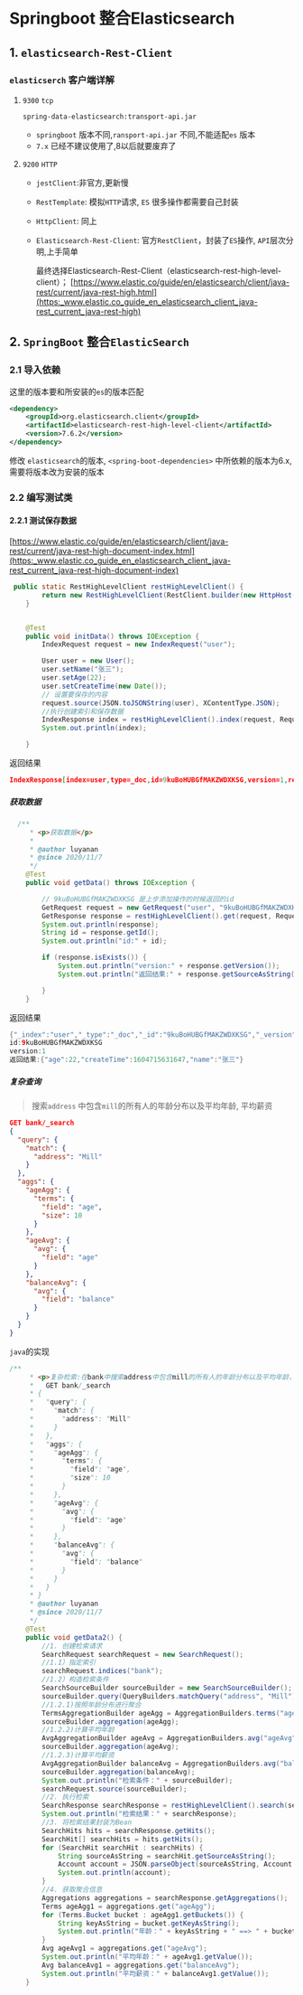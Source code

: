 #  Springboot 整合Elasticsearch



##   1. `elasticsearch-Rest-Client`

### `elasticserch` 客户端详解

1. `9300`  `tcp`

    `spring-data-elasticsearch:transport-api.jar`

   - `springboot` 版本不同,`ransport-api.jar` 不同,不能适配`es` 版本
   - `7.x` 已经不建议使用了,8以后就要废弃了

2. `9200` `HTTP`

   - `jestClient`:非官方,更新慢

   - `RestTemplate`: 模拟`HTTP`请求, `ES` 很多操作都需要自己封装

   - `HttpClient`: 同上

   - `Elasticsearch-Rest-Client`: 官方`RestClient`，封装了`ES`操作, `API`层次分明,上手简单

     最终选择Elasticsearch-Rest-Client（elasticsearch-rest-high-level-client）；
     [https://www.elastic.co/guide/en/elasticsearch/client/java-rest/current/java-rest-high.html](https:_www.elastic.co_guide_en_elasticsearch_client_java-rest_current_java-rest-high)



## 2. `SpringBoot` 整合`ElasticSearch`

###  2.1 导入依赖

这里的版本要和所安装的`es`的版本匹配

```xml
<dependency>
    <groupId>org.elasticsearch.client</groupId>
    <artifactId>elasticsearch-rest-high-level-client</artifactId>
    <version>7.6.2</version>
</dependency>
```

修改 `elasticsearch`的版本, `<spring-boot-dependencies>` 中所依赖的版本为6.x,需要将版本改为安装的版本



### 2.2 编写测试类

#### 2.2.1 测试保存数据

[https://www.elastic.co/guide/en/elasticsearch/client/java-rest/current/java-rest-high-document-index.html](https:_www.elastic.co_guide_en_elasticsearch_client_java-rest_current_java-rest-high-document-index)

```java
 public static RestHighLevelClient restHighLevelClient() {
        return new RestHighLevelClient(RestClient.builder(new HttpHost("122.152.226.81", 9200, "http")));
    }


    @Test
    public void initData() throws IOException {
        IndexRequest request = new IndexRequest("user");

        User user = new User();
        user.setName("张三");
        user.setAge(22);
        user.setCreateTime(new Date());
        // 设置要保存的内容
        request.source(JSON.toJSONString(user), XContentType.JSON);
        //执行创建索引和保存数据
        IndexResponse index = restHighLevelClient().index(request, RequestOptions.DEFAULT);
        System.out.println(index);

    }
```

返回结果 

```json
IndexResponse[index=user,type=_doc,id=9kuBoHUBGfMAKZWDXKSG,version=1,result=created,seqNo=0,primaryTerm=1,shards={"total":2,"successful":1,"failed":0}]

```



#####  获取数据

```java
  /**
     * <p>获取数据</p>
     *
     * @author luyanan
     * @since 2020/11/7
     */
    @Test
    public void getData() throws IOException {

        // 9kuBoHUBGfMAKZWDXKSG 是上步添加操作的时候返回的id
        GetRequest request = new GetRequest("user", "9kuBoHUBGfMAKZWDXKSG");
        GetResponse response = restHighLevelClient().get(request, RequestOptions.DEFAULT);
        System.out.println(response);
        String id = response.getId();
        System.out.println("id:" + id);

        if (response.isExists()) {
            System.out.println("version:" + response.getVersion());
            System.out.println("返回结果:" + response.getSourceAsString());

        }
    }

```

返回结果

```java
{"_index":"user","_type":"_doc","_id":"9kuBoHUBGfMAKZWDXKSG","_version":1,"_seq_no":0,"_primary_term":1,"found":true,"_source":{"age":22,"createTime":1604715631647,"name":"张三"}}
id:9kuBoHUBGfMAKZWDXKSG
version:1
返回结果:{"age":22,"createTime":1604715631647,"name":"张三"}
```



##### 复杂查询

> 搜索`address` 中包含`mill`的所有人的年龄分布以及平均年龄, 平均薪资

```json
GET bank/_search
{
  "query": {
    "match": {
      "address": "Mill"
    }
  },
  "aggs": {
    "ageAgg": {
      "terms": {
        "field": "age",
        "size": 10
      }
    },
    "ageAvg": {
      "avg": {
        "field": "age"
      }
    },
    "balanceAvg": {
      "avg": {
        "field": "balance"
      }
    }
  }
}
```

`java`的实现

```java
/**
     * <p>复杂检索:在bank中搜索address中包含mill的所有人的年龄分布以及平均年龄，平均薪资</p>
     *   GET bank/_search
     * {
     *   "query": {
     *     "match": {
     *       "address": "Mill"
     *     }
     *   },
     *   "aggs": {
     *     "ageAgg": {
     *       "terms": {
     *         "field": "age",
     *         "size": 10
     *       }
     *     },
     *     "ageAvg": {
     *       "avg": {
     *         "field": "age"
     *       }
     *     },
     *     "balanceAvg": {
     *       "avg": {
     *         "field": "balance"
     *       }
     *     }
     *   }
     * }
     * @author luyanan
     * @since 2020/11/7
     */
    @Test
    public void getData2() {
        //1. 创建检索请求
        SearchRequest searchRequest = new SearchRequest();
        //1.1）指定索引
        searchRequest.indices("bank");
        //1.2）构造检索条件
        SearchSourceBuilder sourceBuilder = new SearchSourceBuilder();
        sourceBuilder.query(QueryBuilders.matchQuery("address", "Mill"));
        //1.2.1)按照年龄分布进行聚合
        TermsAggregationBuilder ageAgg = AggregationBuilders.terms("ageAgg").field("age").size(10);
        sourceBuilder.aggregation(ageAgg);
        //1.2.2)计算平均年龄
        AvgAggregationBuilder ageAvg = AggregationBuilders.avg("ageAvg").field("age");
        sourceBuilder.aggregation(ageAvg);
        //1.2.3)计算平均薪资
        AvgAggregationBuilder balanceAvg = AggregationBuilders.avg("balanceAvg").field("balance");
        sourceBuilder.aggregation(balanceAvg);
        System.out.println("检索条件：" + sourceBuilder);
        searchRequest.source(sourceBuilder);
        //2. 执行检索
        SearchResponse searchResponse = restHighLevelClient().search(searchRequest, RequestOptions.DEFAULT);
        System.out.println("检索结果：" + searchResponse);
        //3. 将检索结果封装为Bean
        SearchHits hits = searchResponse.getHits();
        SearchHit[] searchHits = hits.getHits();
        for (SearchHit searchHit : searchHits) {
            String sourceAsString = searchHit.getSourceAsString();
            Account account = JSON.parseObject(sourceAsString, Account.class);
            System.out.println(account);
        }
        //4. 获取聚合信息
        Aggregations aggregations = searchResponse.getAggregations();
        Terms ageAgg1 = aggregations.get("ageAgg");
        for (Terms.Bucket bucket : ageAgg1.getBuckets()) {
            String keyAsString = bucket.getKeyAsString();
            System.out.println("年龄：" + keyAsString + " ==> " + bucket.getDocCount());
        }
        Avg ageAvg1 = aggregations.get("ageAvg");
        System.out.println("平均年龄：" + ageAvg1.getValue());
        Avg balanceAvg1 = aggregations.get("balanceAvg");
        System.out.println("平均薪资：" + balanceAvg1.getValue());
    }

```

